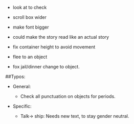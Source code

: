 

* look at to check
* scroll box wider
* make font bigger
* could make the story read like an actual story
* fix container height to avoid movement

* flee to an object
* fox jail/dinner change to object.




##Typos:
* General:
  * Check all punctuation on objects for periods.

* Specific:
  * Talk-> ship: Needs new text, to stay gender neutral.
